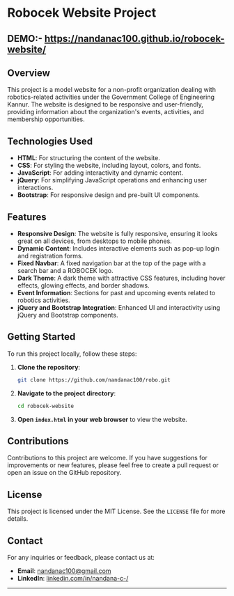 # Robocek Website Project
## DEMO:- https://nandanac100.github.io/robocek-website/
## Overview
This project is a model website for a non-profit organization dealing with robotics-related activities under the Government College of Engineering Kannur. The website is designed to be responsive and user-friendly, providing information about the organization's events, activities, and membership opportunities.

## Technologies Used
- **HTML**: For structuring the content of the website.
- **CSS**: For styling the website, including layout, colors, and fonts.
- **JavaScript**: For adding interactivity and dynamic content.
- **jQuery**: For simplifying JavaScript operations and enhancing user interactions.
- **Bootstrap**: For responsive design and pre-built UI components.

## Features
- **Responsive Design**: The website is fully responsive, ensuring it looks great on all devices, from desktops to mobile phones.
- **Dynamic Content**: Includes interactive elements such as pop-up login and registration forms.
- **Fixed Navbar**: A fixed navigation bar at the top of the page with a search bar and a ROBOCEK logo.
- **Dark Theme**: A dark theme with attractive CSS features, including hover effects, glowing effects, and border shadows.
- **Event Information**: Sections for past and upcoming events related to robotics activities.
- **jQuery and Bootstrap Integration**: Enhanced UI and interactivity using jQuery and Bootstrap components.


## Getting Started
To run this project locally, follow these steps:

1. **Clone the repository**:
   ```bash
   git clone https://github.com/nandanac100/robo.git
   ```
2. **Navigate to the project directory**:
   ```bash
   cd robocek-website
   ```
3. **Open `index.html` in your web browser** to view the website.

## Contributions
Contributions to this project are welcome. If you have suggestions for improvements or new features, please feel free to create a pull request or open an issue on the GitHub repository.

## License
This project is licensed under the MIT License. See the `LICENSE` file for more details.

## Contact
For any inquiries or feedback, please contact us at:
- **Email**: nandanac100@gmail.com
- **LinkedIn**: [linkedin.com/in/nandana-c-/](https://www.linkedin.com/in/nandana-c-/)

---
